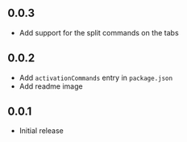 ## 0.0.3
* Add support for the split commands on the tabs

## 0.0.2
* Add `activationCommands` entry in `package.json`
* Add readme image

## 0.0.1
* Initial release
